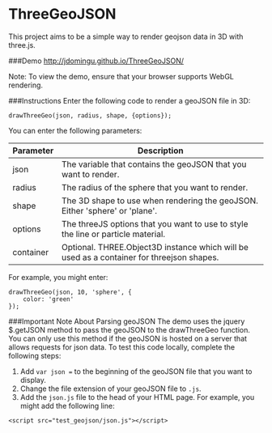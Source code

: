 ThreeGeoJSON
=======================

This project aims to be a simple way to render geojson data in 3D with three.js.

###Demo
http://jdomingu.github.io/ThreeGeoJSON/

Note: To view the demo, ensure that your browser supports WebGL rendering.

###Instructions
Enter the following code to render a geoJSON file in 3D:
```
drawThreeGeo(json, radius, shape, {options});   
```
You can enter the following parameters: 

| Parameter | Description |
| ------------- | ----------- |
| json | The variable that contains the geoJSON that you want to render. |
| radius | The radius of the sphere that you want to render. |
| shape | The 3D shape to use when rendering the geoJSON. Either 'sphere' or 'plane'. |
| options | The threeJS options that you want to use to style the line or particle material. |
| container | Optional. THREE.Object3D instance which will be used as a container for threejson shapes. |

For example, you might enter:
```
drawThreeGeo(json, 10, 'sphere', {
    color: 'green'
}); 
```

###Important Note About Parsing geoJSON
The demo uses the jquery $.getJSON method to pass the geoJSON to the drawThreeGeo function. You can only use this method if the geoJSON is hosted on a server that allows requests for json data. To test this code locally, complete the following steps: 

1. Add ```var json =``` to the beginning of the geoJSON file that you want to display.
2. Change the file extension of your geoJSON file to ```.js```.
3. Add the ```json.js``` file to the head of your HTML page. For example, you might add the following line:
```
<script src="test_geojson/json.js"></script>
```

